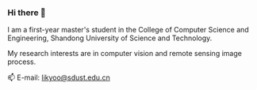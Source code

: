 ### Hi there 👋

I am a first-year master's student in the College of Computer Science and Engineering, Shandong University of Science and Technology.

My research interests are in computer vision and remote sensing image process.

📫 E-mail: likyoo@sdust.edu.cn

<!--
**likyoo/likyoo** is a ✨ _special_ ✨ repository because its `README.md` (this file) appears on your GitHub profile.

Here are some ideas to get you started:

- 🔭 I’m currently working on ...
- 🌱 I’m currently learning ...
- 👯 I’m looking to collaborate on ...
- 🤔 I’m looking for help with ...
- 💬 Ask me about ...
- 📫 How to reach me: ...
- 😄 Pronouns: ...
- ⚡ Fun fact: ...
-->
